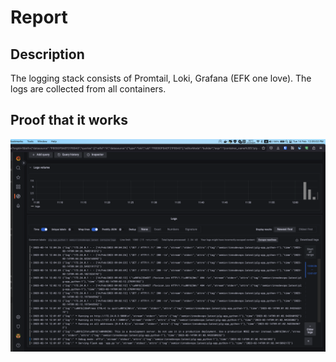 # Report

## Description
The logging stack consists of Promtail, Loki, Grafana (EFK one love).
The logs are collected from all containers.

## Proof that it works
![app logs](_doc/logs.png)
